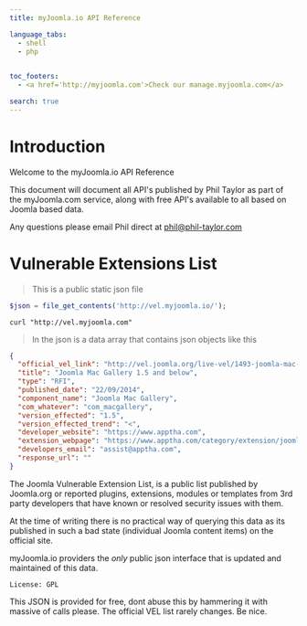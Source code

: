 ```yaml
---
title: myJoomla.io API Reference

language_tabs:
  - shell
  - php
  

toc_footers:
  - <a href='http://myjoomla.com'>Check our manage.myjoomla.com</a>

search: true
---
```


# Introduction

Welcome to the myJoomla.io API Reference

This document will document all API's published by Phil Taylor as part of the myJoomla.com service, along with free API's available to all based on Joomla based data.

Any questions please email Phil direct at phil@phil-taylor.com

# Vulnerable Extensions List

> This is a public static json file


```php
$json = file_get_contents('http://vel.myjoomla.io/');
```

```shell
curl "http://vel.myjoomla.com"
```

> In the json is a data array that contains json objects like this

```json
{
  "official_vel_link": "http://vel.joomla.org/live-vel/1493-joomla-mac-gallery-1-5-and-below",
  "title": "Joomla Mac Gallery 1.5 and below",
  "type": "RFI",
  "published_date": "22/09/2014",
  "component_name": "Joomla Mac Gallery",
  "com_whatever": "com_macgallery",
  "version_effected": "1.5",
  "version_effected_trend": "<",
  "developer_website": "https://www.apptha.com",
  "extension_webpage": "https://www.apptha.com/category/extension/joomla/joomla-photo-gallery",
  "developers_email": "assist@apptha.com",
  "response_url": ""
}
```

The Joomla Vulnerable Extension List, is a public list published by Joomla.org or reported plugins, extensions, modules or templates from 3rd party developers that have known or resolved security issues with them.

At the time of writing there is no practical way of querying this data as its published in such a bad state (individual Joomla content items) on the official site.

myJoomla.io providers the _only_ public json interface that is updated and maintained of this data. 

`License: GPL`

<aside class="notice">
This JSON is provided for free, dont abuse this by hammering it with massive of calls please. The official VEL list rarely changes. Be nice.
</aside>

